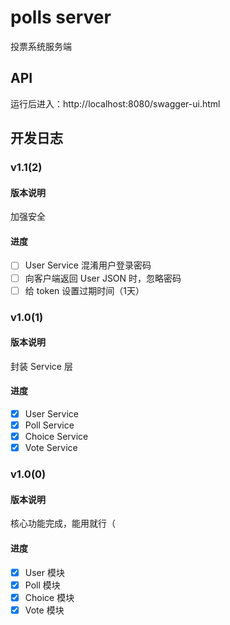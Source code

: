 # polls server

投票系统服务端

## API

运行后进入：http://localhost:8080/swagger-ui.html

## 开发日志

### v1.1(2)

#### 版本说明

加强安全

#### 进度

- [ ] User Service 混淆用户登录密码
- [ ] 向客户端返回 User JSON 时，忽略密码
- [ ] 给 token 设置过期时间（1天）

### v1.0(1)

#### 版本说明

封装 Service 层

#### 进度

- [x] User Service
- [x] Poll Service
- [x] Choice Service
- [x] Vote Service

### v1.0(0)

#### 版本说明

核心功能完成，能用就行（

#### 进度

- [x] User 模块
- [x] Poll 模块
- [x] Choice 模块
- [x] Vote 模块
